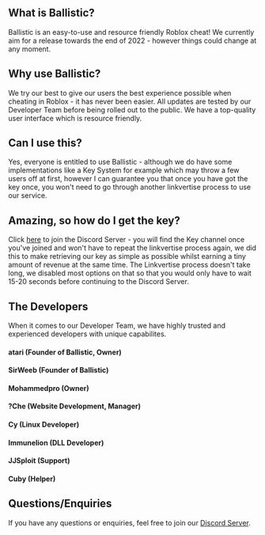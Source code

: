 ## What is Ballistic?
Ballistic is an easy-to-use and resource friendly Roblox cheat!
We currently aim for a release towards the end of 2022 - however things could change at any moment.

## Why use Ballistic?
We try our best to give our users the best experience possible when cheating in Roblox - it has never been easier.
All updates are tested by our Developer Team before being rolled out to the public.
We have a top-quality user interface which is resource friendly.


## Can I use this?
Yes, everyone is entitled to use Ballistic - although we do have some implementations like a Key System for example which may throw a few users off at first, however I can guarantee you that once you have got the key once, you won't need to go through another linkvertise process to use our service.

## Amazing, so how do I get the key?
Click [here](https://linkvertise.com/459484/atari-discord-server) to join the Discord Server - you will find the Key channel once you've joined and won't have to repeat the linkvertise process again, we did this to make retrieving our key as simple as possible whilst earning a tiny amount of revenue at the same time. The Linkvertise process doesn't take long, we disabled most options on that so that you would only have to wait 15-20 seconds before continuing to the Discord Server.

## The Developers
When it comes to our Developer Team, we have highly trusted and experienced developers with unique capabilites.
#### atari (Founder of Ballistic, Owner)
#### SirWeeb (Founder of Ballistic)
#### Mohammedpro (Owner)
#### ?Che (Website Development, Manager)
#### Cy (Linux Developer)
#### Immunelion (DLL Developer)
#### JJSploit (Support)
#### Cuby (Helper)

## Questions/Enquiries 
If you have any questions or enquiries, feel free to join our [Discord Server](https://linkvertise.com/459484/atari-discord-server).
